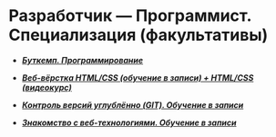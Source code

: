 # Разработчик — Программист. Специализация (факультативы) 

- ***[Буткемп. Программирование](https://github.com/olgashenkel/GeekBrains-specialization-ELECTIVES/tree/main/01.%20Bootcamp_Program)***

- ***[Веб-вёрстка HTML/CSS (обучение в записи) + HTML/CSS (видеокурс)](https://github.com/olgashenkel/GeekBrains-specialization-ELECTIVES/tree/main/02.%20HTML_CSS-Elective)***

- ***[Контроль версий углублённо (GIT). Обучение в записи](https://github.com/olgashenkel/GeekBrains-specialization-ELECTIVES/tree/main/03.%20Version_control_in_depth_GIT)***

- ***[Знакомство с веб-технологиями. Обучение в записи](https://github.com/olgashenkel/GeekBrains-specialization-ELECTIVES/tree/main/04.%20Introduction_to_web_technologies/Seminar-01)***
